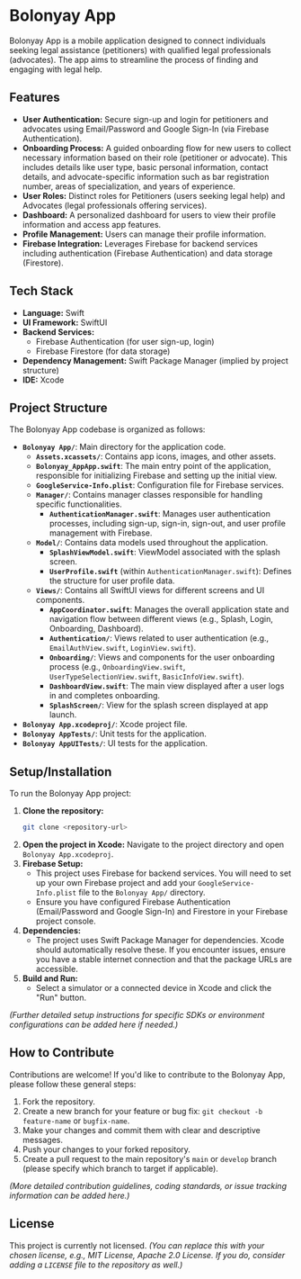 # Bolonyay App

Bolonyay App is a mobile application designed to connect individuals seeking legal assistance (petitioners) with qualified legal professionals (advocates). The app aims to streamline the process of finding and engaging with legal help.

## Features

*   **User Authentication:** Secure sign-up and login for petitioners and advocates using Email/Password and Google Sign-In (via Firebase Authentication).
*   **Onboarding Process:** A guided onboarding flow for new users to collect necessary information based on their role (petitioner or advocate). This includes details like user type, basic personal information, contact details, and advocate-specific information such as bar registration number, areas of specialization, and years of experience.
*   **User Roles:** Distinct roles for Petitioners (users seeking legal help) and Advocates (legal professionals offering services).
*   **Dashboard:** A personalized dashboard for users to view their profile information and access app features.
*   **Profile Management:** Users can manage their profile information.
*   **Firebase Integration:** Leverages Firebase for backend services including authentication (Firebase Authentication) and data storage (Firestore).

## Tech Stack

*   **Language:** Swift
*   **UI Framework:** SwiftUI
*   **Backend Services:**
    *   Firebase Authentication (for user sign-up, login)
    *   Firebase Firestore (for data storage)
*   **Dependency Management:** Swift Package Manager (implied by project structure)
*   **IDE:** Xcode

## Project Structure

The Bolonyay App codebase is organized as follows:

*   **`Bolonyay App/`**: Main directory for the application code.
    *   **`Assets.xcassets/`**: Contains app icons, images, and other assets.
    *   **`Bolonyay_AppApp.swift`**: The main entry point of the application, responsible for initializing Firebase and setting up the initial view.
    *   **`GoogleService-Info.plist`**: Configuration file for Firebase services.
    *   **`Manager/`**: Contains manager classes responsible for handling specific functionalities.
        *   **`AuthenticationManager.swift`**: Manages user authentication processes, including sign-up, sign-in, sign-out, and user profile management with Firebase.
    *   **`Model/`**: Contains data models used throughout the application.
        *   **`SplashViewModel.swift`**: ViewModel associated with the splash screen.
        *   **`UserProfile.swift`** (within `AuthenticationManager.swift`): Defines the structure for user profile data.
    *   **`Views/`**: Contains all SwiftUI views for different screens and UI components.
        *   **`AppCoordinator.swift`**: Manages the overall application state and navigation flow between different views (e.g., Splash, Login, Onboarding, Dashboard).
        *   **`Authentication/`**: Views related to user authentication (e.g., `EmailAuthView.swift`, `LoginView.swift`).
        *   **`Onboarding/`**: Views and components for the user onboarding process (e.g., `OnboardingView.swift`, `UserTypeSelectionView.swift`, `BasicInfoView.swift`).
        *   **`DashboardView.swift`**: The main view displayed after a user logs in and completes onboarding.
        *   **`SplashScreen/`**: View for the splash screen displayed at app launch.
*   **`Bolonyay App.xcodeproj/`**: Xcode project file.
*   **`Bolonyay AppTests/`**: Unit tests for the application.
*   **`Bolonyay AppUITests/`**: UI tests for the application.

## Setup/Installation

To run the Bolonyay App project:

1.  **Clone the repository:**
    ```bash
    git clone <repository-url>
    ```
2.  **Open the project in Xcode:**
    Navigate to the project directory and open `Bolonyay App.xcodeproj`.
3.  **Firebase Setup:**
    *   This project uses Firebase for backend services. You will need to set up your own Firebase project and add your `GoogleService-Info.plist` file to the `Bolonyay App/` directory.
    *   Ensure you have configured Firebase Authentication (Email/Password and Google Sign-In) and Firestore in your Firebase project console.
4.  **Dependencies:**
    *   The project uses Swift Package Manager for dependencies. Xcode should automatically resolve these. If you encounter issues, ensure you have a stable internet connection and that the package URLs are accessible.
5.  **Build and Run:**
    *   Select a simulator or a connected device in Xcode and click the "Run" button.

*(Further detailed setup instructions for specific SDKs or environment configurations can be added here if needed.)*

## How to Contribute

Contributions are welcome! If you'd like to contribute to the Bolonyay App, please follow these general steps:

1.  Fork the repository.
2.  Create a new branch for your feature or bug fix: `git checkout -b feature-name` or `bugfix-name`.
3.  Make your changes and commit them with clear and descriptive messages.
4.  Push your changes to your forked repository.
5.  Create a pull request to the main repository's `main` or `develop` branch (please specify which branch to target if applicable).

*(More detailed contribution guidelines, coding standards, or issue tracking information can be added here.)*

## License

This project is currently not licensed. *(You can replace this with your chosen license, e.g., MIT License, Apache 2.0 License. If you do, consider adding a `LICENSE` file to the repository as well.)*
